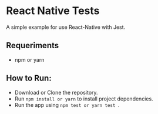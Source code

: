 # React Native Tests

A simple example for use React-Native with Jest.

## Requeriments
*   npm or yarn


## How to Run:
*	Download or Clone the repository.
*	Run ```npm install or yarn``` to install project dependencies.
*	Run the app using ```npm test or yarn test ```.
